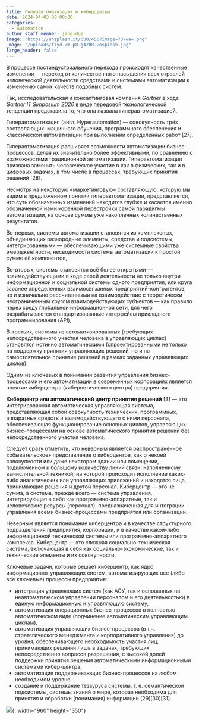 ```yaml
---
title: Гиперавтоматизация и киберцентры
date: 2024-04-03 00:00:00
categories:
  - Automation
author_staff_member: jane-doe
image: "https://unsplash.it/600/450?image=737&a=.png"
_mage: "/uploads/flyd-Zm-p8-gAZB8-unsplash.jpg"
large_header: false
---
```


В процессе постиндустриального перехода происходят качественные изменения — переход от количественного насыщения всех отраслей человеческой деятельности средствами и системами автоматизации к изменению самих качеств подобных систем.

Так, исследовательская и консалтинговая компания _Gartner_ в ходе _Gartner IT Simposium 2020_ в виде передовой технологической тенденции представила то, что она назвала гиперавтоматизацией.

Гиперавтоматизация (англ. Hyperautomation) — совокупность трёх составляющих: машинного обучения, программного обеспечения и классической автоматизации при выполнении определенных работ [27].

Гиперавтоматизация расширяет возможности автоматизации бизнес-процессов, делая их значительно более эффективными, по сравнению с возможностями традиционной автоматизации. Гиперавтоматизация призвана заменить человеческое участие в как в физических, так и в цифровых задачах, в том числе в процессах, требующих принятия решений [28].

Несмотря на некоторую «маркетинговую» составляющую, которую мы видим в предложенном понятии гиперавтоматизации, представляется, что суть обозначенных изменений находится глубже и касается именно обозначенной нами коренной перестройки самой парадигмы автоматизации, на основе суммы уже накопленных количественных результатов.

Во-первых, системы автоматизации становятся из комплексных, объединяющих разнородные элементы, средства и подсистемы, интегрированными — обеспечивающими уже системные свойства эмерджентности, несводимости системы автоматизации к простой сумме её компонентов,

Во-вторых, системы становятся всё более открытыми — взаимодействующими в ходе своей деятельности не только внутри информационной и социальной системы одного предприятия, или круга заранее определенных взаимосвязанных предприятий-контрагентов, но и изначально рассчитанными на взаимодействие с теоретически неограниченным кругом взаимодействующих субъектов — как правило через среду глобальной информационной сети, для чего разрабатываются стандартизованные интерфейсы прикладного программирования (API),

В-третьих, системы из автоматизированных (требующих непосредственного участия человека в управляющих циклах) становятся истинно автоматическими (спроектированными не только на поддержку принятия управляющих решений, но и на самостоятельное принятие решений в рамках заданных управляющих циклов).

Одним из ключевых в понимании развития управления бизнес-процессами и его автоматизации в современных корпорациях является понятие киберцентра (кибернетического центра) предприятия.

**Киберцентр или автоматический центр принятия решений** [3] — это интегрированная автоматическая управляющая система, представляющая собой совокупность технических, программных, аппаратных средств и взаимодействующего с ними персонала, обеспечивающая функционирование основных циклов, управляющих бизнес-процессами на основе автоматического принятия решений без непосредственного участия человека.

Следует сразу отметить, что неверным является распространённое «обывательское» представление о киберцентре, как о некоей совокупности или даже некотором здании или помещении, подключенном к большому количеству линий связи, наполненному вычислительной техникой, на которой происходит исполнение каких-либо аналитических или управляющих приложений и находятся лица, принимающие решения и другой персонал. Киберцентр — это не сумма, а система, прежде всего — система управления, интегрирующая в себя как программно-аппаратные, так и человеческие ресурсы (персонал), предназначенная для интеграции управления всеми бизнес-процессами предприятия или организации.

Неверным является понимание киберцентра и в качестве структурного подразделения предприятия, корпорации, и в качестве какой-либо информационной технической системы или программно-аппаратного комплекса. Киберцентр — это сложная социально-техническая система, включающая в себя как социально-экономические, так и технические элементы и их совокупности.

Ключевые задачи, которые решает киберцентр, как ядро информационно-управляющих систем, автоматизирующих все (либо все ключевые) процессы предприятия:

* интеграция управляющих систем (как АСУ, так и основанных на неавтоматическом управлении персоналом и его деятельностью) в единую информационную и управляющую систему,
* автоматизация операционных бизнес-процессов в полностью автоматическом виде (подчинение автоматическим управляющим циклам),
* автоматизация управляющих бизнес-процессов (в т.ч. стратегического менеджмента и корпоративного управления) до уровня, обеспечивающего необходимость участия лиц, принимающих решения лишь в задачах, требующих непосредственно вопросов разрешения, с высокой долей поддержки принятия решения автоматическими информационными системами кибер-центра,
* автоматизация поддерживающих бизнес-процессов на любом необходимом уровне,
* создание и поддержание тезауруса системы, т. е. семантической подсистемы, системы знаний о мире, которая необходима для принятия и обработки (понимания) информации [29][30][31].

![](https://unsplash.it/960/350?image=737){: width="960" height="350"}

